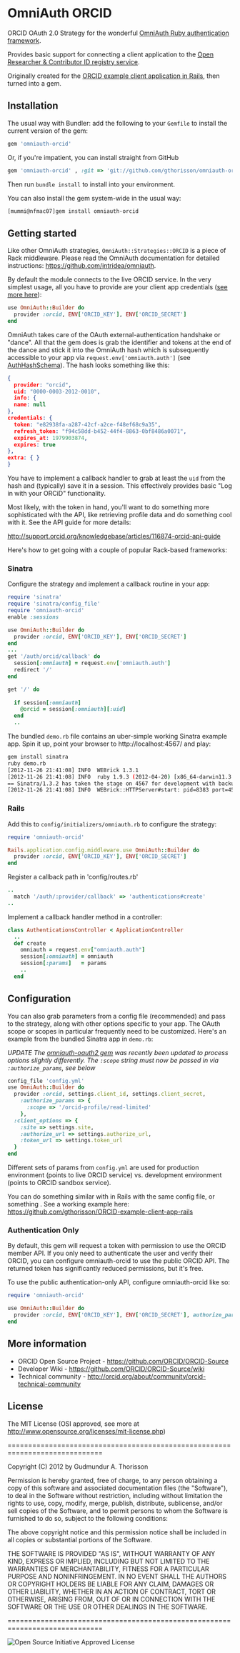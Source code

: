 # OmniAuth ORCID

ORCID OAuth 2.0 Strategy for the wonderful [OmniAuth Ruby authentication framework](http://www.omniauth.org).

Provides basic support for connecting a client application to the [Open Researcher & Contributor ID registry service](http://orcid.org).

Originally created for the [ORCID example client application in Rails](https://github.com/gthorisson/ORCID-example-client-app-rails), then turned into a gem.



## Installation

The usual way with Bundler: add the following to your `Gemfile` to install the current version of the gem:

```ruby
gem 'omniauth-orcid'
```

Or, if you're impatient, you can install straight from GitHub

```ruby
gem 'omniauth-orcid' , :git => 'git://github.com/gthorisson/omniauth-orcid.git'
```

Then run `bundle install` to install into your environment.

You can also install the gem system-wide in the usual way:

```bash
[mummi@nfmac07]gem install omniauth-orcid
```

## Getting started

Like other OmniAuth strategies, `OmniAuth::Strategies::ORCID` is a piece of Rack middleware. Please read the OmniAuth documentation for detailed instructions: https://github.com/intridea/omniauth.


By default the module connects to the live ORCID service. In the very simplest usage, all you have to provide are your client app credentials ([see more here](http://support.orcid.org/knowledgebase/articles/116739)):

```ruby
use OmniAuth::Builder do
  provider :orcid, ENV['ORCID_KEY'], ENV['ORCID_SECRET']
end
```

OmniAuth takes care of the OAuth external-authentication handshake or "dance". All that the gem does is grab the identifier and tokens at the end of the dance and stick it into the OmniAuth hash which is subsequently accessible to your app via `request.env['omniauth.auth']` (see [AuthHashSchema](https://github.com/intridea/omniauth/wiki/Auth-Hash-Schema)). The hash looks something like this:

```json
{
  provider: "orcid",
  uid: "0000-0003-2012-0010",
  info: {
  name: null
},
credentials: {
  token: "e82938fa-a287-42cf-a2ce-f48ef68c9a35",
  refresh_token: "f94c58dd-b452-44f4-8863-0bf8486a0071",
  expires_at: 1979903874,
  expires: true
},
extra: { }
}
```

You have to implement a callback handler to grab at least the `uid` from the hash and (typically) save it in a session. This effectively provides basic "Log in with your ORCiD" functionality.

Most likely, with the token in hand, you'll want to do something more sophisticated with the API, like retrieving profile data and do something cool with it. See the API guide for more details:

http://support.orcid.org/knowledgebase/articles/116874-orcid-api-guide



Here's how to get going with a couple of popular Rack-based frameworks:


### Sinatra


Configure the strategy and implement a callback routine in your app:

```ruby
require 'sinatra'
require 'sinatra/config_file'
require 'omniauth-orcid'
enable :sessions

use OmniAuth::Builder do
  provider :orcid, ENV['ORCID_KEY'], ENV['ORCID_SECRET']
end
...
get '/auth/orcid/callback' do
  session[:omniauth] = request.env['omniauth.auth']
  redirect '/'
end

get '/' do
  
  if session[:omniauth]
    @orcid = session[:omniauth][:uid]
  end
  ..
```

The bundled `demo.rb` file contains an uber-simple working Sinatra example app. Spin it up, point your browser to http://localhost:4567/ and play:

```bash
gem install sinatra
ruby demo.rb
[2012-11-26 21:41:08] INFO  WEBrick 1.3.1
[2012-11-26 21:41:08] INFO  ruby 1.9.3 (2012-04-20) [x86_64-darwin11.3.0]
== Sinatra/1.3.2 has taken the stage on 4567 for development with backup from WEBrick
[2012-11-26 21:41:08] INFO  WEBrick::HTTPServer#start: pid=8383 port=4567

```


### Rails 


Add this to `config/initializers/omniauth.rb` to configure the strategy:

```ruby
require 'omniauth-orcid'

Rails.application.config.middleware.use OmniAuth::Builder do
  provider :orcid, ENV['ORCID_KEY'], ENV['ORCID_SECRET']
end
```

Register a callback path in 'config/routes.rb'

```ruby
..
  match '/auth/:provider/callback' => 'authentications#create'
..
```

Implement a callback handler method in a controller:

```ruby
class AuthenticationsController < ApplicationController
  ..
  def create
    omniauth = request.env["omniauth.auth"]
    session[:omniauth] = omniauth
    session[:params]   = params
    ..
  end
```


## Configuration

You can also grab parameters from a config file (recommended) and pass
to the strategy, along with other options specific to your app. The OAuth scope or
scopes in particular frequently need to be customized. Here's an example from the bundled Sinatra app in `demo.rb`:

*UPDATE The [omniauth-oauth2 gem](https://github.com/intridea/omniauth-oauth2)  was recently been updated to process options slightly differently. The `:scope` string must now be passed in via  `:authorize_params`, see below*

```ruby
config_file 'config.yml'
use OmniAuth::Builder do
  provider :orcid, settings.client_id, settings.client_secret, 
    :authorize_params => {
      :scope => '/orcid-profile/read-limited'
    },
  :client_options => {
    :site => settings.site, 
    :authorize_url => settings.authorize_url,
    :token_url => settings.token_url
  }
end

```

Different sets of params from `config.yml` are used for production environment (points to live ORCID service) vs. development environment (points to ORCID sandbox service).

You can do something similar with in Rails with the same config file, or something . See a working example here: https://github.com/gthorisson/ORCID-example-client-app-rails

### Authentication Only

By default, this gem will request a token with permission to use the ORCID member API. If you only need to authenticate the user and verify their ORCID, you can configure omniauth-orcid to use the public ORCID API. The returned token has significantly reduced permissions, but it's free.

To use the public authentication-only API, configure omniauth-orcid like so:

```ruby
require 'omniauth-orcid'

use OmniAuth::Builder do
  provider :orcid, ENV['ORCID_KEY'], ENV['ORCID_SECRET'], authorize_params: {scope: "/authenticate"}, client_options: {token_url: "https://pub.orcid.org/oauth/token"}
end

```

## More information 

* ORCID Open Source Project - https://github.com/ORCID/ORCID-Source
* Developer Wiki - https://github.com/ORCID/ORCID-Source/wiki
* Technical community - http://orcid.org/about/community/orcid-technical-community



## License

The MIT License (OSI approved, see more at http://www.opensource.org/licenses/mit-license.php)

=============================================================================

Copyright (C) 2012 by Gudmundur A. Thorisson

Permission is hereby granted, free of charge, to any person obtaining a copy
of this software and associated documentation files (the "Software"), to deal
in the Software without restriction, including without limitation the rights
to use, copy, modify, merge, publish, distribute, sublicense, and/or sell
copies of the Software, and to permit persons to whom the Software is
furnished to do so, subject to the following conditions:

The above copyright notice and this permission notice shall be included in
all copies or substantial portions of the Software.

THE SOFTWARE IS PROVIDED "AS IS", WITHOUT WARRANTY OF ANY KIND, EXPRESS OR
IMPLIED, INCLUDING BUT NOT LIMITED TO THE WARRANTIES OF MERCHANTABILITY,
FITNESS FOR A PARTICULAR PURPOSE AND NONINFRINGEMENT. IN NO EVENT SHALL THE
AUTHORS OR COPYRIGHT HOLDERS BE LIABLE FOR ANY CLAIM, DAMAGES OR OTHER
LIABILITY, WHETHER IN AN ACTION OF CONTRACT, TORT OR OTHERWISE, ARISING FROM,
OUT OF OR IN CONNECTION WITH THE SOFTWARE OR THE USE OR OTHER DEALINGS IN
THE SOFTWARE.

=============================================================================

![Open Source Initiative Approved License](http://www.opensource.org/trademarks/opensource/web/opensource-110x95.jpg)
